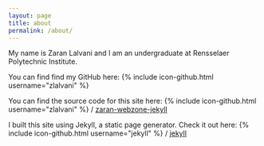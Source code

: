 ```yaml
---
layout: page
title: about
permalink: /about/
---
```


My name is Zaran Lalvani and I am an undergraduate at Rensselaer Polytechnic Institute.  

You can find find my GitHub here:
{% include icon-github.html username="zlalvani" %}

You can find the source code for this site here:
{% include icon-github.html username="zlalvani" %} /
[zaran-webzone-jekyll](https://github.com/zlalvani/zaran-webzone-jekyll)

I built this site using Jekyll, a static page generator. Check it out here:
{% include icon-github.html username="jekyll" %} /
[jekyll](https://github.com/jekyll/jekyll) 
